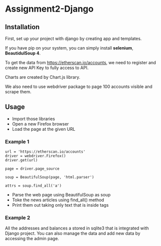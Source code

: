 # Assignment2-Django
## Installation

First, set up your project with django by creating app and templates.

If you have pip on your system, you can simply install **selenium**, **BeautidulSoup 4**.

To get the data from https://etherscan.io/accounts, we need to register and create new API Key to fully access to API.

Charts are created by Chart.js library.

We also need to use webdriver package to page 100 accounts visible and scrape them.

## Usage
* Import those libraries
* Open a new Firefox browser
* Load the page at the given URL
### Example 1
```
url = 'https://etherscan.io/accounts'
driver = webdriver.Firefox()
driver.get(url)

page = driver.page_source

soup = BeautifulSoup(page, 'html.parser')

attrs = soup.find_all('a')
```
* Parse the web page using BeautifulSoup as soup
* Toke the news articles using find_all() method
* Print them out taking only text that is inside tags

### Example 2
All the addresses and balances a stored in sqlite3 that is integrated with Django project. You can also manage the data and add new data by accessing the admin page.
